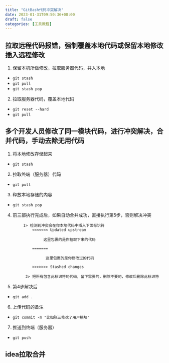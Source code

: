 ```yaml
---
title: "GitBash代码冲突解决"
date: 2023-01-31T09:50:36+08:00
draft: false
categories: [工具教程]
---
```


## 拉取远程代码报错，强制覆盖本地代码或保留本地修改插入远程修改

1. 保留本机所做修改，拉取服务器代码，并入本地

* `git stash`
* `git pull`
* `git stash pop`

2. 拉取服务器代码，覆盖本地代码

* `git reset --hard`
* `git pull`

## 多个开发人员修改了同一模块代码，进行冲突解决，合并代码，手动去除无用代码

1. 将本地修改存储起来

* `git stash`

2. 拉取终端（服务器）代码

* `git pull`

3. 释放本地存储的内容

* `git stash pop`

4. 前三部执行完成后，如果自动合并成功，直接执行第5步，否则解决冲突

```text
        1> 检测到冲突会在你本地代码中插入下面标识符
            <<<<<<< Updated upstream

                 这里包裹的是你拉取下来的代码

            =======

                  这里包裹的是你修改过的代码

            >>>>>>> Stashed changes

         2> 把所有包含此标识符的代码，留下需要的，删除不要的，修改后删除此标识符  
```
5. 第4步解决后

* `git add .`

6. 上传代码的备注

* `git commit -m "比如张三修改了用户模块"`

7. 推送到终端（服务器）

* `git push`


## idea拉取合并

[//]: # (![集合]&#40;/img/集合/img.png&#41;)

